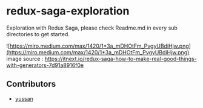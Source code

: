 # redux-saga-exploration

Exploration with Redux Saga, please check Readme.md in every sub directories to get started.

![https://miro.medium.com/max/1420/1*3a_mDHOtFm_PvgyUBdiHjw.png](https://miro.medium.com/max/1420/1*3a_mDHOtFm_PvgyUBdiHjw.png)
image source : https://itnext.io/redux-saga-how-to-make-real-good-things-with-generators-7d91a8916f0e

## Contributors

- [yussan](https://twitter.com/xyussanx)

